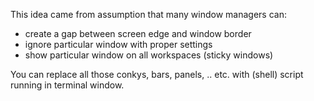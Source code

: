 This idea came from assumption that many window managers can:

* create a gap between screen edge and window border
* ignore particular window with proper settings
* show particular window on all workspaces (sticky windows)

You can replace all those conkys, bars, panels, ..  etc.  with (shell)
script running in terminal window.
